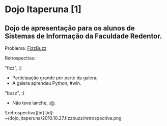 Dojo Itaperuna [1]
=================

Dojo de apresentação para os alunos de Sistemas de Informação da Faculdade Redentor.
------------------------------------------------------------------------------------

Problema: [FizzBuzz](http://dojopuzzles.com/problemas/exibe/fizzbuzz/)

Retrospectiva:

"fizz", :)

*   Participação grande por parte da galera;
*   A galera aprendeu Python, #win.

"buzz", :(

*   Não teve lanche, :@.

![retrospectiva][id]
[id]: ~/dojo_itaperuna/2010.10.27.fizzbuzz/retrospectiva.png
